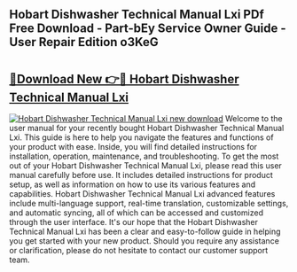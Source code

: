 ## Hobart Dishwasher Technical Manual Lxi PDf Free Download - Part-bEy Service Owner Guide - User Repair Edition o3KeG

# <h2><a href="http://bc82819.oget.top/?id=Hobart+Dishwasher+Technical+Manual+Lxi">🔗Download New 👉🔴 Hobart Dishwasher Technical Manual Lxi</a></h2>

[![Hobart Dishwasher Technical Manual Lxi new download](https://i.imgur.com/5g1atiW.png)](http://bc82819.oget.top/?id=Hobart+Dishwasher+Technical+Manual+Lxi)
Welcome to the user manual for your recently bought Hobart Dishwasher Technical Manual Lxi. This guide is here to help you navigate the features and functions of your product with ease. Inside, you will find detailed instructions for installation, operation, maintenance, and troubleshooting. To get the most out of your Hobart Dishwasher Technical Manual Lxi, please read this user manual carefully before use. It includes detailed instructions for product setup, as well as information on how to use its various features and capabilities. Hobart Dishwasher Technical Manual Lxi advanced features include multi-language support, real-time translation, customizable settings, and automatic syncing, all of which can be accessed and customized through the user interface. It's our hope that the Hobart Dishwasher Technical Manual Lxi has been a clear and easy-to-follow guide in helping you get started with your new product. Should you require any assistance or clarification, please do not hesitate to contact our customer support team.
